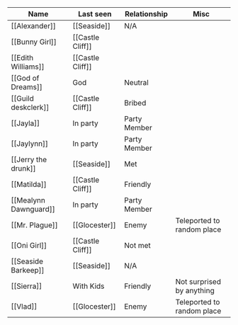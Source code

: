 | Name                  | Last seen        | Relationship | Misc                       |
| --------------------- | ---------------- | ------------ | -------------------------- |
| [[Alexander]]         | [[Seaside]]      | N/A          |                            |
| [[Bunny Girl]]        | [[Castle Cliff]] |              |                            |
| [[Edith Williams]]    | [[Castle Cliff]] |              |                            |
| [[God of Dreams]]     | God              | Neutral      |                            |
| [[Guild deskclerk]]   | [[Castle Cliff]] | Bribed       |                            |
| [[Jayla]]             | In party         | Party Member |                            |
| [[Jaylynn]]           | In party         | Party Member |                            |
| [[Jerry the drunk]]   | [[Seaside]]      | Met          |                            |
| [[Matilda]]           | [[Castle Cliff]] | Friendly     |                            |
| [[Mealynn Dawnguard]] | In party         | Party Member |                            |
| [[Mr. Plague]]        | [[Glocester]]    | Enemy        | Teleported to random place |
| [[Oni Girl]]          | [[Castle Cliff]] | Not met      |                            |
| [[Seaside Barkeep]]   | [[Seaside]]      | N/A          |                            |
| [[Sierra]]            | With Kids        | Friendly     | Not surprised by anything  |
| [[Vlad]]              | [[Glocester]]    | Enemy        | Teleported to random place |
